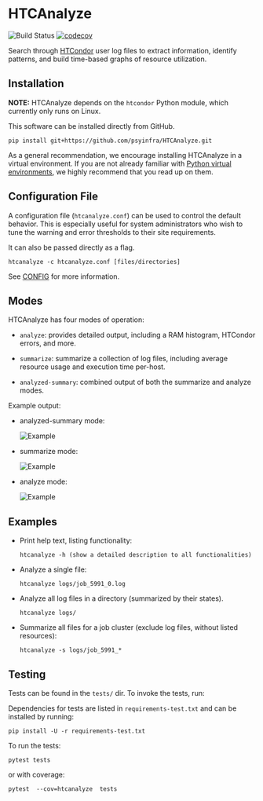 # HTCAnalyze

![Build Status](https://github.com/psyinfra/HTCAnalyze/actions/workflows/tests.yml/badge.svg)
[![codecov](https://codecov.io/gh/psyinfra/HTCAnalyze/branch/master/graph/badge.svg)](https://codecov.io/gh/psyinfra/HTCAnalyze)

Search through [HTCondor](https://research.cs.wisc.edu/htcondor/) user log files
to extract information, identify patterns, and build time-based graphs of
resource utilization.

## Installation

**NOTE:** HTCAnalyze depends on the `htcondor` Python module, which currently
only runs on Linux.

This software can be installed directly from GitHub.
```
pip install git+https://github.com/psyinfra/HTCAnalyze.git
```

As a general recommendation, we encourage installing HTCAnalyze in a virtual
environment. If you are not already familiar with
[Python virtual environments](https://packaging.python.org/guides/installing-using-pip-and-virtual-environments/),
we highly recommend that you read up on them.

## Configuration File

A configuration file (`htcanalyze.conf`) can be used to control the default
behavior. This is especially useful for system administrators who wish to tune
the warning and error thresholds to their site requirements.

It can also be passed directly as a flag.
```
htcanalyze -c htcanalyze.conf [files/directories]
```

See [CONFIG](https://github.com/psyinfra/HTCAnalyze/blob/master/config/README.md)
for more information.

## Modes

HTCAnalyze has four modes of operation:

- `analyze`: provides detailed output, including a RAM
  histogram, HTCondor errors, and more.

- `summarize`: summarize a collection of log files, including average resource
  usage and execution time per-host.

- `analyzed-summary`: combined output of both the summarize and analyze
  modes.

Example output:

- analyzed-summary mode:

    ![Example](https://github.com/psyinfra/HTCAnalyze/blob/master/examples/example_analyzed_summary_mode.png)

- summarize mode:

    ![Example](https://github.com/psyinfra/HTCAnalyze/blob/master/examples/example_summary_mode.png)

- analyze mode:

    ![Example](https://github.com/psyinfra/HTCAnalyze/blob/master/examples/example_analyze_mode.png)


## Examples

- Print help text, listing functionality:
  ```
  htcanalyze -h (show a detailed description to all functionalities)
  ```
- Analyze a single file:
  ```
  htcanalyze logs/job_5991_0.log
  ```
- Analyze all log files in a directory (summarized by their states).
  ```
  htcanalyze logs/
  ```
- Summarize all files for a job cluster (exclude log files, without listed resources):
  ```
  htcanalyze -s logs/job_5991_*
  ```

## Testing

Tests can be found in the `tests/` dir. To invoke the tests, run:

Dependencies for tests are listed in `requirements-test.txt` and can be
installed by running:
```
pip install -U -r requirements-test.txt
```

To run the tests:

    pytest tests 

or with coverage:

    pytest  --cov=htcanalyze  tests

